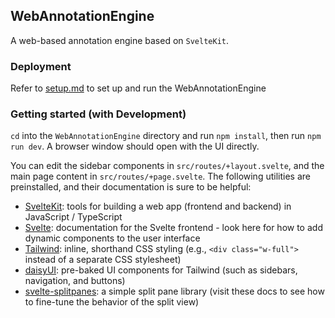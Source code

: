 ## WebAnnotationEngine
A web-based annotation engine based on `SvelteKit`.


### Deployment

Refer to [setup.md](setup.md) to set up and run the WebAnnotationEngine

### Getting started (with Development)
`cd` into the `WebAnnotationEngine` directory and run `npm install`, then run `npm run dev`. A browser window should open with the UI directly.

You can edit the sidebar components in `src/routes/+layout.svelte`, and the main page content in `src/routes/+page.svelte`. The following utilities are preinstalled, and their documentation is sure to be helpful:

* [SvelteKit](https://kit.svelte.dev/docs/introduction): tools for building a web app (frontend and backend) in JavaScript / TypeScript
* [Svelte](https://svelte.dev/docs/introduction): documentation for the Svelte frontend - look here for how to add dynamic components to the user interface
* [Tailwind](https://tailwindcss.com/): inline, shorthand CSS styling (e.g., `<div class="w-full">` instead of a separate CSS stylesheet)
* [daisyUI](https://daisyui.com/): pre-baked UI components for Tailwind (such as sidebars, navigation, and buttons)
* [svelte-splitpanes](https://orefalo.github.io/svelte-splitpanes/): a simple split pane library (visit these docs to see how to fine-tune the behavior of the split view)


